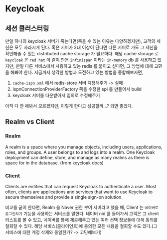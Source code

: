 # Keycloak

## 세션 클러스터링
만일 하나의 keycloak 서버가 죽는다면(죽을 수 있는 이유는 다양하겠지만), 고객의 세션은 모두 사라지게 된다. 혹은 서버가 2대 이상이 된다면 다른 서버로 가도 그 세션을
확인해줄 수 있는 distributed cache storage 가 필요하다.
해당 cache storage 로 `keycloak` 은 `red hat` 이 같이 만든 `infinispan` 이라는 `in-memory` db 를 사용하고 있지만, 만일
다른 서비스에서 사용하고 있는 redis 를 붙이고 싶다면, 그 방법에 대해 고민을 해봐야 한다.
지금까지 생각한 방법과 도전하고 있는 방법을 종합해보자면,
1. `cache-ispn.xml` 에서 redis-store 서버 지정해주기 -> 실패
2. IspnConnectionProviderFactory 쪽을 수정한 spi 를 만들어서 build
3. keycloak 서버를 다운받아서 임의로 수정해주기

아직 다 안 해봐서 모르겠지만, 이렇게 한다고 성공할까...? 되면 좋겠다.

## Realm vs Client
### Realm
A realm is a space where you manage objects, including users, applications, roles, and groups. A user belongs to and logs into a realm. One Keycloak deployment can define, store, and manage as many realms as there is space for in the database.
(from keycloak docs)

### Client
Clients are entities that can request Keycloak to authenticate a user. Most often, clients are applications and services that want to use Keycloak to secure themselves and provide a single sign-on solution.

비교를 굳이 한다면, Realm 을 Naver 권한 부여 서버라고 했을 때, Client 는 `네이버로 로그인하기` 기능을 사용하는 서비스를 말한다.
네이버 nid 를 들어가서 고객은 그 client 리스트를 볼 수 있고, 네이버를 통해 제공해주고 있는 여러 선택 정보들에 대해 동의를 철회할 수 있다.
해당 서비스(클라이언트)에 동의한 모든 내용을 철회할 수도 있다.(그 서비스에 대한 계정 삭제와 동일한가? -> 고민해보기)